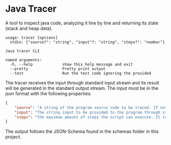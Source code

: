 # Java Tracer

A tool to inspect java code, analyzing it line by line and returning its state (stack and heap data).

```
usage: tracer [options]
  stdin: {"source?": "string", "input"?: "string", "steps?": "number"}

Java tracer CLI

named arguments:
  -h, --help             show this help message and exit
  --pretty               Pretty print output
  --test                 Run the test code ignoring the provided
```
The tracer receives the input through standard input stream and its result will be generated in the standard output stream.
The input must be in the json format with the following properties:
```json
{
    "source": "A string of the program source code to be traced. If not provided, the tracer will use an empty string.",
    "input": "The string input to be provided to the program through stdin. It is optional, but the program may get stop if enough input is provided.",
    "steps": "the maximum amount of steps the script can execute. It considers only steps in the provided script, API calls from other modules are not counted."
}
```

The output follows the JSON-Schema found in the schemas folder in this project.